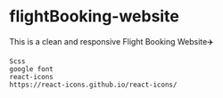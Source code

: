 # flightBooking-website

This is a clean and responsive Flight Booking Website✈️

```
Scss
google font
react-icons
https://react-icons.github.io/react-icons/
```
